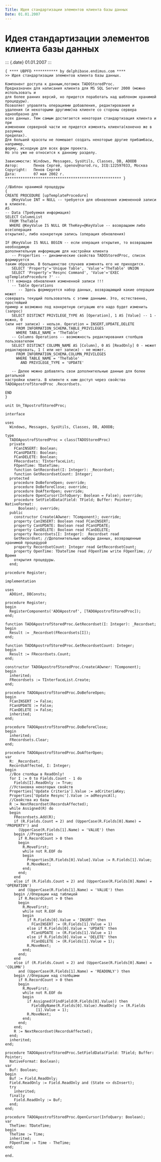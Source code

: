 ```yaml
---
Title: Идея стандартизации элементов клиента базы данных
Date: 01.01.2007
---
```



Идея стандартизации элементов клиента базы данных
=================================================

::: {.date}
01.01.2007
:::

    { **** UBPFD *********** by delphibase.endimus.com ****
    >> Идея стандартизации элементов клиента базы данных.
     
    Компонент доступа к данным,потомок TADOStoredProc.
    Предназначен для написания клиента для MS SQL Server 2000 (можно использовать и
    для более ранних версий, но придется поработать над шаблоном хранимой
    процедуры).
    Позволяет управлять операциями добавления, редактирования и
    удаления (и некоторыми другими)на клиенте со стороны сервера однообразно для
    всех данных. Тем самым достигается некоторая стандартизация клиента и при
    изменении серверной части не придется изменять клиента(конечно же в разумных
    пределах).
    Для большей красоты не помешает создать некоторые другие прибамбасы, например,
    форму, исходную для всех форм проекта.
    Но это уже не относится к данному разделу.
     
    Зависимости: Windows, Messages, SysUtils, Classes, DB, ADODB
    Автор:       Пенов Сергей, spenov@narod.ru, ICQ:122597033, Москва
    Copyright:   Пенов Сергей
    Дата:        07 мая 2002 г.
    ***************************************************** }
     
    //Шаблон хранимой процедуры
    {
    CREATE PROCEDURE [upTemplateProcedure]
       @KeyValue INT = NULL -- требуется для обновления измененной записи в клиенте.
    AS
    -- Data (Требуемая информация)
    SELECT ColumnList
      FROM TheTable
      WHERE @KeyValue IS NULL OR TheKey=@KeyValue -- возвращаем либо все(операция
    открытия), либо конкретную запись (операция обновления)
     
    IF @KeyValue IS NULL BEGIN -- если операция открытия, то возвращаем необходимую
    дополнительную информацию для настройки клиента
       -- Properties -- динамические свойства TADOStoredProc, список формируется
    таким образом. В большинстве случаев изменять его не приходится.
       SELECT 'Property'='Unique Table', 'Value'='TheTable' UNION
       SELECT 'Property'='Resync Command', 'Value'='EXEC upTemplateProcedure ?' --
     !!! команда обновления измененной записи !!!
       -- Table Operations
          -- Здесь формируется набор данных, возвращающий какие операции может
    совершать текущий пользователь с этими данными. Это, естественно, простейший
    пример и возможно под конкретную ситуацию его надо будет изменить (запрос)
       SELECT DISTINCT PRIVILEGE_TYPE AS [Operation], 1 AS [Value] -- 1 - можно, 0
    (или нет записи) - нельзя. Operation = INSERT,UPDATE,DELETE
         FROM INFORMATION_SCHEMA.TABLE_PRIVILEGES
         WHERE TABLE_NAME = 'TheTable'
       -- Columns Operations -- возможность редактирования столбцов пользователем
       SELECT DISTINCT COLUMN_NAME AS [Column], 0 AS [ReadOnly] 0 - может
    редактировать, 1 ( или нет записи) - не может.
         FROM INFORMATION_SCHEMA.COLUMN_PRIVILEGES
         WHERE TABLE_NAME = 'TheTable'
           AND PRIVILEGE_TYPE = 'UPDATE'
     
       -- Далее можно добавлять свои дополнительные данные для более детальной
    настройки клиета. В клиенте к ним доступ через свойство
    TADOApostrofStoredProc .Recordsets.
     
    END
    }
     
    unit Un_TApostrofStoredProc;
     
    interface
     
    uses
      Windows, Messages, SysUtils, Classes, DB, ADODB;
     
    type
      TADOApostrofStoredProc = class(TADOStoredProc)
      private
        FCanINSERT: Boolean;
        FCanUPDATE: Boolean;
        FCanDELETE: Boolean;
        FRecordsets: TInterfaceList;
        FOpenTime: TDateTime;
        function GetRecordset(I: Integer): _Recordset;
        function GetRecordsetCount: Integer;
      protected
        procedure DoBeforeOpen; override;
        procedure DoBeforeClose; override;
        procedure DoAfterOpen; override;
        procedure OpenCursor(InfoQuery: Boolean = False); override;
        procedure SetFieldData(Field: TField; Buffer: Pointer; NativeFormat:
          Boolean); override;
      public
        constructor Create(AOwner: TComponent); override;
        property CanINSERT: Boolean read FCanINSERT;
        property CanUPDATE: Boolean read FCanUPDATE;
        property CanDELETE: Boolean read FCanDELETE;
        property Recordsets[I: Integer]: _Recordset read
        GetRecordset; //Дополнительные наборы данных, возвращенные хранимой процедурой
        property RecordsetCount: Integer read GetRecordsetCount;
        property OpenTime: TDateTime read FOpenTime write FOpenTime; //Время
        открытия процедуры.
      end;
     
    procedure Register;
     
    implementation
     
    uses
      ADOint, DBConsts;
     
    procedure Register;
    begin
      RegisterComponents('ADOApostrof', [TADOApostrofStoredProc]);
    end;
     
    function TADOApostrofStoredProc.GetRecordset(I: Integer): _Recordset;
    begin
      Result := _Recordset(FRecordsets[I]);
    end;
     
    function TADOApostrofStoredProc.GetRecordsetCount: Integer;
    begin
      Result := FRecordsets.Count;
    end;
     
    constructor TADOApostrofStoredProc.Create(AOwner: TComponent);
    begin
      inherited;
      FRecordsets := TInterfaceList.Create;
    end;
     
    procedure TADOApostrofStoredProc.DoBeforeOpen;
    begin
      FCanINSERT := False;
      FCanUPDATE := False;
      FCanDELETE := False;
      inherited;
    end;
     
    procedure TADOApostrofStoredProc.DoBeforeClose;
    begin
      inherited;
      FRecordsets.Clear;
    end;
     
    procedure TADOApostrofStoredProc.DoAfterOpen;
    var
      R: _Recordset;
      RecordsAffected, I: Integer;
    begin
      //Все столбцы в ReadOnly!
      for I := 0 to Fields.Count - 1 do
        Fields[I].ReadOnly := True;
      //Установка некоторых свойств
      Properties['Update Criteria'].Value := adCriteriaKey;
      Properties['Update Resync'].Value := adResyncAll;
      //Свойства из базы
      R := NextRecordset(RecordsAffected);
      while Assigned(R) do
      begin
        FRecordsets.Add(R);
        if (R.Fields.Count = 2) and (UpperCase(R.Fields[0].Name) = 'PROPERTY') and
          (UpperCase(R.Fields[1].Name) = 'VALUE') then
        begin //Properties
          if R.RecordCount > 0 then
          begin
            R.MoveFirst;
            while not R.EOF do
            begin
              Properties[R.Fields[0].Value].Value := R.Fields[1].Value;
              R.MoveNext;
            end;
          end;
        end
        else if (R.Fields.Count = 2) and (UpperCase(R.Fields[0].Name) = 'OPERATION')
          and (UpperCase(R.Fields[1].Name) = 'VALUE') then
        begin //Операции над таблицей
          if R.RecordCount > 0 then
          begin
            R.MoveFirst;
            while not R.EOF do
            begin
              if R.Fields[0].Value = 'INSERT' then
                FCanINSERT := (R.Fields[1].Value = 1)
              else if R.Fields[0].Value = 'UPDATE' then
                FCanUPDATE := (R.Fields[1].Value = 1)
              else if R.Fields[0].Value = 'DELETE' then
                FCanDELETE := (R.Fields[1].Value = 1);
              R.MoveNext;
            end;
          end;
        end
        else if (R.Fields.Count = 2) and (UpperCase(R.Fields[0].Name) = 'COLUMN')
          and (UpperCase(R.Fields[1].Name) = 'READONLY') then
        begin //Операции над столбцами
          if R.RecordCount > 0 then
          begin
            R.MoveFirst;
            while not R.EOF do
            begin
              if Assigned(FindField(R.Fields[0].Value)) then
                FieldByName(R.Fields[0].Value).ReadOnly := (R.Fields
                  [1].Value = 1);
              R.MoveNext;
            end;
          end;
        end;
        R := NextRecordset(RecordsAffected);
      end;
      inherited;
    end;
     
    procedure TADOApostrofStoredProc.SetFieldData(Field: TField; Buffer: Pointer;
      NativeFormat: Boolean);
    var
      Buf: Boolean;
    begin
      Buf := Field.ReadOnly;
      Field.ReadOnly := Field.ReadOnly and (State <> dsInsert);
      try
        inherited;
      finally
        Field.ReadOnly := Buf;
      end;
    end;
     
    procedure TADOApostrofStoredProc.OpenCursor(InfoQuery: Boolean);
    var
      TheTime: TDateTime;
    begin
      TheTime := Time;
      inherited;
      FOpenTime := Time - TheTime;
    end;
     
    end.
